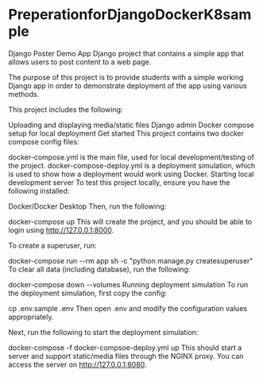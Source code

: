 # PreperationforDjangoDockerK8sample
Django Poster Demo App
Django project that contains a simple app that allows users to post content to a web page.

The purpose of this project is to provide students with a simple working Django app in order to demonstrate deployment of the app using various methods.

This project includes the following:

Uploading and displaying media/static files
Django admin
Docker compose setup for local deployment
Get started
This project contains two docker compose config files:

docker-compose.yml is the main file, used for local development/testing of the project.
docker-compose-deploy.yml is a deployment simulation, which is used to show how a deployment would work using Docker.
Starting local development server
To test this project locally, ensure you have the following installed:

Docker/Docker Desktop
Then, run the following:

docker-compose up
This will create the project, and you should be able to login using http://127.0.0.1:8000.

To create a superuser, run:

docker-compose run --rm app sh -c "python manage.py createsuperuser"
To clear all data (including database), run the following:

docker-compose down --volumes
Running deployment simulation
To run the deployment simulation, first copy the config:

cp .env.sample .env
Then open .env and modify the configuration values appropriately.

Next, run the following to start the deployment simulation:

docker-compose -f docker-compsoe-deploy.yml up
This should start a server and support static/media files through the NGINX proxy. You can access the server on http://127.0.0.1:8080.
